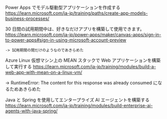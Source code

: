 Power Apps でモデル駆動型アプリケーションを作成する
https://learn.microsoft.com/ja-jp/training/paths/create-app-models-business-processes/

  30 日間の試用期間中は、好きなだけアプリを構築して使用できます。
  https://learn.microsoft.com/ja-jp/power-apps/maker/canvas-apps/sign-in-to-power-apps#sign-in-using-microsoft-account-preview
  
    -> 試用期間の間だけのようなのであきらめた

Azure Linux 仮想マシン上の MEAN スタックで Web アプリケーションを構築して実行する
https://learn.microsoft.com/ja-jp/training/modules/build-a-web-app-with-mean-on-a-linux-vm/

  -> RuntimeError: The content for this response was already consumed になるためあきらめた

Java と Spring を使用してエンタープライズ AI エージェントを構築する
https://learn.microsoft.com/ja-jp/training/modules/build-enterprise-ai-agents-with-java-spring/